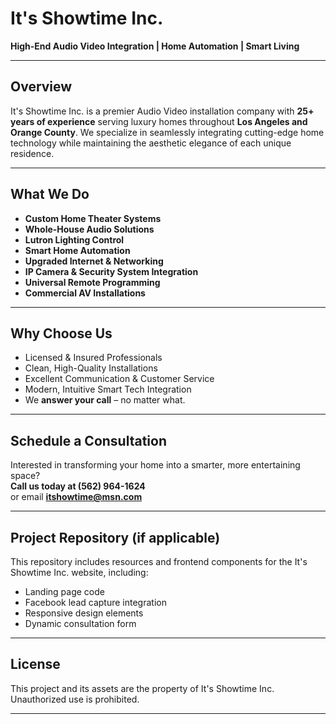 # It's Showtime Inc.

**High-End Audio Video Integration | Home Automation | Smart Living**

---

## Overview

It's Showtime Inc. is a premier Audio Video installation company with **25+ years of experience** serving luxury homes throughout **Los Angeles and Orange County**. We specialize in seamlessly integrating cutting-edge home technology while maintaining the aesthetic elegance of each unique residence.

---

## What We Do

- **Custom Home Theater Systems**
- **Whole-House Audio Solutions**
- **Lutron Lighting Control**
- **Smart Home Automation**
- **Upgraded Internet & Networking**
- **IP Camera & Security System Integration**
- **Universal Remote Programming**
- **Commercial AV Installations**

---

## Why Choose Us

- Licensed & Insured Professionals  
- Clean, High-Quality Installations  
- Excellent Communication & Customer Service  
- Modern, Intuitive Smart Tech Integration  
- We **answer your call** – no matter what.

---

## Schedule a Consultation

Interested in transforming your home into a smarter, more entertaining space?  
**Call us today at (562) 964-1624**  
or email **itshowtime@msn.com**

---

## Project Repository (if applicable)

This repository includes resources and frontend components for the It's Showtime Inc. website, including:
- Landing page code
- Facebook lead capture integration
- Responsive design elements
- Dynamic consultation form

---

## License

This project and its assets are the property of It's Showtime Inc.  
Unauthorized use is prohibited.

---

